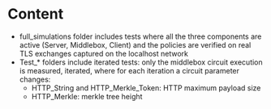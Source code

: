# Content
- full_simulations folder includes tests where all the three components are active (Server, Middlebox, Client) and the policies are verified on real TLS exchanges captured on the localhost network
- Test_* folders include iterated tests: only the middlebox circuit execution is measured, iterated, where for each iteration a circuit parameter changes:
  - HTTP_String and HTTP_Merkle_Token: HTTP maximum payload size
  - HTTP_Merkle: merkle tree height
